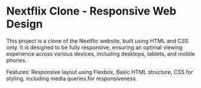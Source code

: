 # Nextflix Clone - Responsive Web Design
This project is a clone of the Nextflic website, built using HTML and CSS only. It is designed to be fully responsive, ensuring an optimal viewing experience across various devices, including desktops, tablets, and mobile phones.

Features:
Responsive layout using Flexbox,
Basic HTML structure,
CSS for styling, including media queries for responsiveness.

